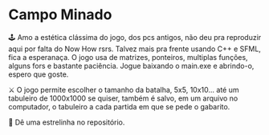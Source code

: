 # Campo Minado
🕹️ Amo a estética clássima do jogo, dos pcs antigos, não deu pra reproduzir aqui por falta do Now How rsrs. Talvez mais pra frente usando C++ e SFML, fica a esperanaça. O jogo usa de matrizes, ponteiros, multiplas funções, alguns fors e bastante paciência.
Jogue baixando o main.exe e abrindo-o, espero que goste.

⚔️ O jogo permite escolher o tamanho da batalha, 5x5, 10x10... até um tabuleiro de 1000x1000 se quiser, também é salvo, em um arquivo no computador, o tabuleiro a cada partida em que se pede o gabarito.

🌟 Dê uma estrelinha no repositório.
